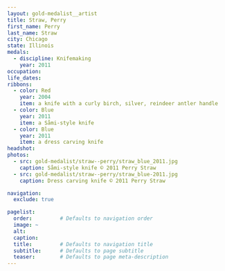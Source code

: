 ```yaml
---
layout: gold-medalist__artist
title: Straw, Perry
first_name: Perry
last_name: Straw
city: Chicago
state: Illinois
medals: 
  - discipline: Knifemaking
    year: 2011
occupation:
life_dates:
ribbons:
  - color: Red
    year: 2004
    item: a knife with a curly birch, silver, reindeer antler handle
  - color: Blue
    year: 2011
    item: a Såmi-style knife
  - color: Blue
    year: 2011
    item: a dress carving knife
headshot:
photos:
  - src: gold-medalist/straw--perry/straw_blue_2011.jpg
    caption: Såmi-style knife © 2011 Perry Straw
  - src: gold-medalist/straw--perry/straw_blue-2011.jpg
    caption: Dress carving knife © 2011 Perry Straw

navigation:
  exclude: true

pagelist:
  order:         # Defaults to navigation order  
  image: ~
  alt:
  caption:
  title:         # Defaults to navigation title
  subtitle:      # Defaults to page subtitle
  teaser:        # Defaults to page meta-description  
---
```

